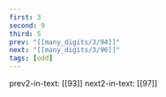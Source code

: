 ```yaml
---
first: 3
second: 9
third: 5
prev: "[[many_digits/3/94]]"
next: "[[many_digits/3/96]]"
tags: [odd]
---
```

prev2-in-text: [[93]]
next2-in-text: [[97]]
